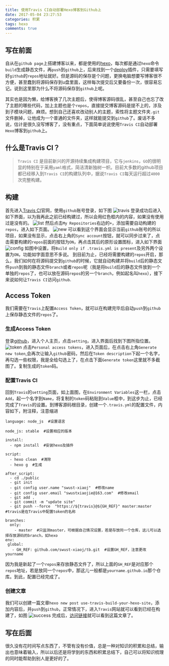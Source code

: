 ```yaml
---
title: 使用Travis CI自动部署Hexo博客到Github上
date: 2017-05-04 23:27:53
categories: 积累
tags: hexo
comments: true
---
```

## 写在前面
自从在`github page`上搭建博客以来，都是使用的[hexo](http://hexo.io/)，每次都是通过`hexo`命令`build`生成静态文件，再`push`到`github`上，后来找到一个[deploy](https://github.com/hexojs/hexo-deployer-git)插件，只需要填写好`github`的`repos`地址就好。但是源码的保存是个问题，更换电脑想要写博客很不方便，甚至蠢到将源码保存到u盘里面，这样每次提交后又要备份一次，很容易忘记。说到这里那为什么不将源码保存到`github`上呢。

其实也是因为懒，给博客换了几次主题后，使得博客源码很乱，甚至自己也忘了改了主题的哪些代码，加上主题也是个`repos`，直接提交博客源码是提不上的，涉及到子模块问题，麻烦。想到自己还喜欢改动别人的主题，索性将主题文件夹`.git`文件删掉，让他成为一个普通的文件夹，这样就能提交到`github`了。废话不多说，估计是很久没写博客了，没有重点，下面简单说说使用`Travis CI`自动部署`Hexo`博客到`github`上。

## 什么是Travis CI？
> `Travis CI` 是目前新兴的开源持续集成构建项目，它与`jenkins`，`GO`的很明显的特别在于采用`yaml`格式，简洁清新独树一帜。目前大多数的github项目都已经移入到`Travis CI`的构建队列中，据说`Travis CI`每天运行超过`4000`次完整构建。

## 构建
首先进入[Travis CI](https://travis-ci.org/)官网，使用`github`账号登录，如下图
![travis](http://7xjp74.com1.z0.glb.clouddn.com/travis.png)
登录成功后进入如下界面，以为我再此之前已经构建过，所以会用红色框内的内容，如果没有使用过是没有的。
![list](http://7xjp74.com1.z0.glb.clouddn.com/list.png)
然后点击`My Repositories`右边的`+`，添加需要自动构建的`repos`，进入如下页面。
![new](http://7xjp74.com1.z0.glb.clouddn.com/new.png)
可以看到这个界面会显示当前`github`账号的所以项目，如果没有显示，点击右上角的`Sync account`按钮，就可以同步过来了，点击需要构建的`repos`前面的按钮为`ON`，再点击其后的原形设置图标，进入如下界面
![config](http://7xjp74.com1.z0.glb.clouddn.com/config.png)
如图中设置，将`Build only if .travis.yml is present`及另外两个设置为`ON`，功能如字面意思不多说。
到目前为止，已经将需要构建的`repos`开启，那么，我们如何在将源码提交到`github`的时候，它就自动构建并将`build`后的静态文件`push`到我的静态文件`branch`或者`repos`呢（我是将`build`后的静态文件放到一个单独的`repos`了，也可以放在源码`repos`的另一个`branch`，例如起名叫`hexo`），接下来说如何让`Travis CI`访问`github`.

## Access Token
我们需要在`Travis`上配置`Access Token`，就可以在构建完毕后自动`push`到`github`上保存静态文件的`repos`了。
### 生成Access Token
登录[github](https://github.com/)，进入个人主页，点击`setting`，进入界面后找到下图所指位置。
![token](http://7xjp74.com1.z0.glb.clouddn.com/token.png)
点击`Personal access tokens`，进入页面后，在点击右上角`Generate new token`,会再次让输入`github`密码，然后在`Token description`下起一个名字，再勾选一些权限，我是全给勾选上了，在点击下面`Generate token`这里就不多截图了。复制生成的`token`码。
### 配置Travis CI
回到`Travis`的`setting`页面，如上面图，在`Environment Variables`这一栏，点击`Add`，起一个名字到`Name`，将复制的`token`码粘贴到`Value`框中，到这步为止，已经完成了`Travis`的设置。到博客源码根目录，创建一个`.travis.yml`的配置文件，内容如下，附注释，注意缩进
```
language: node_js  #设置语言

node_js: stable  #设置相应的版本

install:
  - npm install  #安装hexo及插件

script:
  - hexo clean  #清除
  - hexo g  #生成

after_script:
  - cd ./public
  - git init
  - git config user.name "swust-xiaoj"  #修改name
  - git config user.email "swustxiaojie@163.com"  #修改email
  - git add .
  - git commit -m "update site"
  - git push --force  "https://${travis}@${GH_REF}" master:master  #travis是在Travis中配置token的名称

branches:
  only:
    - master  #只监测master，可根据自己情况设置，若是存放同一个仓库，这儿可以选择存放源码的branch，如hexo
env:
 global:
   - GH_REF: github.com/swust-xiaoj/tb.git  #设置GH_REF，注意更改yourname
```
因为我是新起了一个`repos`来存放静态文件了，所以上面的`GH_REF`是对应那个`repos`地址，若是放同一个`repos`中，那这儿一般都是`yourname.github.io`那个仓库。到此，配置已经完成了。

### 创建文章
我们可以创建一篇文章`hexo new post use-travis-build-your-hexo-site`，添加内容后，并`push`到`github`，正常情况下，进入`Travis`网站就可以看到已经在构建了，如图
![success](http://7xjp74.com1.z0.glb.clouddn.com/success.png)
完成后，[访问链接](http://dearxiaojie.xyz/tb/2017-05-04/use-travisci-build-your-hexo-site.html)就可以看到这篇文章了。

## 写在后面
很久没有花时间写点东西了，不管有没有价值，总是一种对知识的积累和总结，输出也意味着输入，所以以后还是将学到的东西和积累总结下，自己可以将知识梳理的同时能帮助到别人是更好的了。